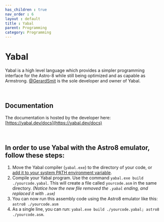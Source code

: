 ```yaml
---
has_children : true
nav_order : 6
layout : default
title : Yabal
parent: Programming
category: Programming
---
```


# Yabal

Yabal is a high level language which provides a simpler programming interface for the Astro-8 while still being optimized and as capable as Armstrong. [@GerardSmit](https://github.com/GerardSmit) is the sole developer and owner of Yabal.

<br>

## Documentation

The documentation is hosted by the developer here: [https://yabal.dev/docs](https://yabal.dev/docs)

<br>

## In order to use Yabal with the Astro8 emulator, follow these steps:

1. Move the Yabal compiler (`yabal.exe`) to the directory of your code, or [add it to your system PATH environment variable](https://www.architectryan.com/2018/03/17/add-to-the-path-on-windows-10/).
2. Compile your Yabal program. Use the command `yabal.exe build ./yourcode.yabal`. This will create a file called `yourcode.asm` in the same directory. *(Notice how the new file removed the `.yabal` ending, and replaced it with `.asm`)*
3. You can now run this assembly code using the Astro8 emulator like this: `astro8 ./yourcode.asm`
4. As a single line, you can run: `yabal.exe build ./yourcode.yabal; astro8 ./yourcode.asm`.


<!----------------------------------------------------------------------------->

[Commands]: Commands


<!---------------------------------[ Buttons ]--------------------------------->

[Button Commands]: https://img.shields.io/badge/Commands-0288D1?style=flat-square&logoColor=white&logo=Betfair
